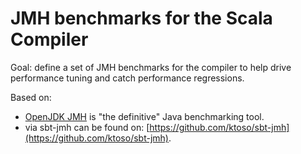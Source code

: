 JMH benchmarks for the Scala Compiler
==============

Goal: define a set of JMH benchmarks for the compiler to help drive performance
tuning and catch performance regressions.

Based on:
 - [OpenJDK JMH](http://openjdk.java.net/projects/code-tools/jmh/) is "the definitive" Java benchmarking tool.
 - via sbt-jmh can be found on: [https://github.com/ktoso/sbt-jmh](https://github.com/ktoso/sbt-jmh).
